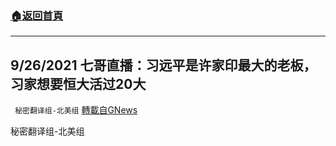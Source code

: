 ###  [:house:返回首頁](https://github.com/ourhimalayas/txt)
---


## 9/26/2021 七哥直播：习远平是许家印最大的老板，习家想要恒大活过20大
` 秘密翻译组-北美组` [轉載自GNews](https://gnews.org/zh-hans/1557972/)

秘密翻译组-北美组
